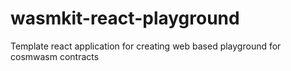# wasmkit-react-playground
Template react application for creating web based playground for cosmwasm contracts
